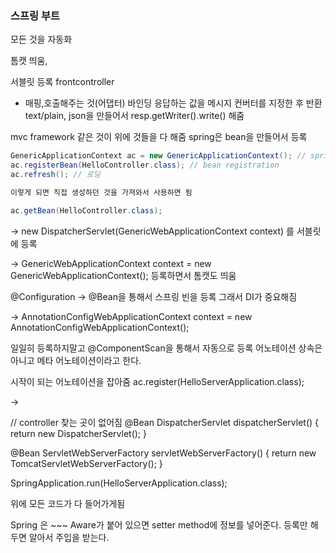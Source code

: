 ### 스프링 부트

모든 것을 자동화

톰캣 띄움, 

서블릿 등록 frontcontroller
- 매핑,호출해주는 것(어댑터) 바인딩
응답하는 값을 메시지 컨버터를 지정한 후 반환 text/plain,
json을 만들어서 resp.getWriter().write() 해줌

mvc framework 같은 것이 위에 것들을 다 해줌
spring은 bean을 만들어서 등록

```java
GenericApplicationContext ac = new GenericApplicationContext(); // spring (ioc/di) container
ac.registerBean(HelloController.class); // bean registration
ac.refresh(); // 로딩

이렇게 되면 직접 생성하던 것을 가져와서 사용하면 됨

ac.getBean(HelloController.class);
```

->
new DispatcherServlet(GenericWebApplicationContext context)
를 서블릿에 등록

->
GenericWebApplicationContext context = new GenericWebApplicationContext();
등록하면서 톰캣도 띄움

@Configuration -> @Bean을 통해서 스프링 빈을 등록
그래서 DI가 중요해짐

->
AnnotationConfigWebApplicationContext context = new AnnotationConfigWebApplicationContext();

일일히 등록하지말고 @ComponentScan을 통해서 자동으로 등록
어노테이션 상속은 아니고 메타 어노테이션이라고 한다.

시작이 되는 어노테이션을 잡아줌
ac.register(HelloServerApplication.class);

->

// controller 찾는 곳이 없어짐
@Bean
DispatcherServlet dispatcherServlet() {
    return new DispatcherServlet();
}

@Bean
ServletWebServerFactory servletWebServerFactory() {
    return new TomcatServletWebServerFactory();
}

SpringApplication.run(HelloServerApplication.class);

위에 모든 코드가 다 들어가게됨

Spring 은 ~~~ Aware가 붙어 있으면 setter method에 정보를 넣어준다.
등록만 해두면 알아서 주입을 받는다.

